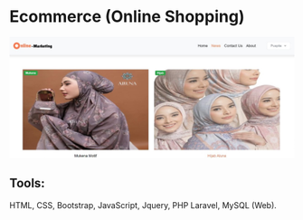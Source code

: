 # Ecommerce (Online Shopping)

![ecommerce](news.jpg)

## Tools: 
HTML, CSS, Bootstrap, JavaScript, Jquery, PHP Laravel, MySQL (Web).


